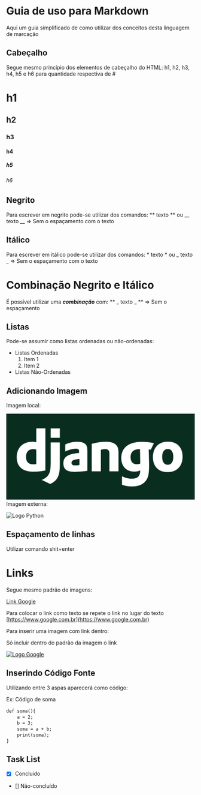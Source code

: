 # Guia de uso para Markdown

Aqui um guia simplificado de como utilizar dos conceitos desta linguagem de marcação

## Cabeçalho 

Segue mesmo princípio dos elementos de cabeçalho do HTML: h1, h2, h3, h4, h5 e h6 para quantidade respectiva de #

# h1
## h2
### h3
#### h4
##### h5
###### h6

## Negrito

Para escrever em negrito pode-se utilizar dos comandos: ** texto ** ou __ texto __ =>  Sem o espaçamento com o texto

## Itálico 

Para escrever em itálico pode-se utilizar dos comandos: * texto * ou _ texto _ => Sem o espaçamento com o texto

# Combinação Negrito e Itálico

É possível utilizar uma **_combinação_** com: ** _ texto _ ** => Sem o espaçamento

## Listas 

Pode-se assumir como listas ordenadas ou não-ordenadas:

* Listas Ordenadas
    1. Item 1
    2. Item 2
* Listas Não-Ordenadas

## Adicionando Imagem

Imagem local:

![Logo Django](django-logo.png)
Imagem externa:

![Logo Python](https://www.python.org/static/community_logos/python-logo-master-v3-TM-flattened.png)

## Espaçamento de linhas

Utilizar comando shit+enter

# Links

Segue mesmo padrão de imagens:

[Link Google](https://www.google.com.br)

Para colocar o link como texto se repete o link no lugar do texto
[https://www.google.com.br](https://www.google.com.br)

Para inserir uma imagem com link dentro:

Só incluir dentro do padrão da imagem o link

[![Logo Google](https://www.logotipo.pt/wp-content/uploads/2016/10/Evolu%C3%A7%C3%A3o-do-log%C3%B3tipo-da-Google-2016.jpg)](https://www.google.com.br)

## Inserindo Código Fonte

Utilizando entre 3 aspas aparecerá como código:

Ex: Código de soma

```
def soma(){
    a = 2;
    b = 3;
    soma = a + b;
    print(soma);
} 
```

## Task List
- [x] Concluído
- [] Não-concluído
